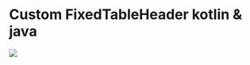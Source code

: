 # Custom FixedTableHeader  kotlin & java

![](https://firebasestorage.googleapis.com/v0/b/myfirebasefirestore-7ecc4.appspot.com/o/table_all.jpg?alt=media&token=561bfba9-7210-4832-84da-cce49226752d)
